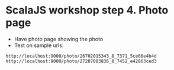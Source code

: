 # ScalaJS workshop step 4. Photo page

* Have photo page showing the photo
* Test on sample urls:
```
http://localhost:9000/photo/26702015343_8_7371_5ce66e4b4d
http://localhost:9000/photo/27287083836_8_7452_e42863ced3
```
